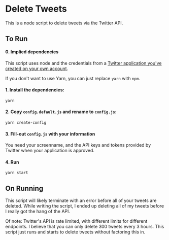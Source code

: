 # Delete Tweets

This is a node script to delete tweets via the Twitter API.

## To Run

#### 0. Implied dependencies

This script uses node and the credentials from a [Twitter application you've
created on your own account](https://developer.twitter.com/en/apply-for-access).

If you don't want to use Yarn, you can just replace `yarn` with `npm`.

#### 1. Install the dependencies:
```
yarn
```

#### 2. Copy `config.default.js` and rename to `config.js`:
```
yarn create-config
```

#### 3. Fill-out `config.js` with your information

You need your screenname, and the API keys and tokens provided by Twitter when your application is approved.

#### 4. Run

```
yarn start
```

## On Running

This script will likely terminate with an error before all of your tweets are deleted. While writing the script, I ended up deleting all of my tweets before I really got the hang of the API.

Of note: Twitter's API is rate limited, with different limits for different endpoints. I believe that you can only delete 300 tweets every 3 hours. This script just runs and starts to delete tweets without factoring this in.
